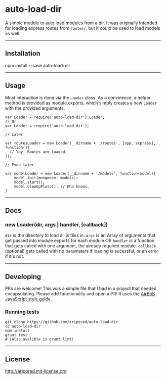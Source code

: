 # auto-load-dir
A simple module to auto load modules from a dir. It was originally intended for loading express routes from `routes/`, but it could be used to load models as well.

---
## Installation

  npm install --save auto-load-dir

---
## Usage
Most interaction is done via the `Loader` class. As a convinence, a helper method is provided as module.exports, which simply creates a new `Loader` with the provided arguments.

    var Loader = require('auto-load-dir').Loader;
    // Or
    var Loader = require('auto-load-dir');
    
    // Later
      
    var routesLoader = new Loader(__dirname + '/routes', [app, express], function(){
      // Yay! Routes are loaded.
    });
    
    // Even later
    
    var modelLoader = new Loader(__dirname + '/models', function(model){
        model.init(mongoose, models);
        model.start();
        model.blowUpPluto(); // Who knows.
    }

---
## Docs
### new Loader(dir, args | handler, [callback])
`dir` is the directory to load all js files in.
`args` is an Array of arguments that get passed into module.exports for each module
OR
`handler` is a function that gets called with one argument, the already required module.
`callback` (optional) gets called with no paramaters if loading is sucessful, or an error if it's not.

---
## Developing
PRs are welcome! This was a simple file that I had in a project that needed encapsulating. Please add functionality and open a PR! It uses the [AirBnB JavaScript style guide](https://github.com/airbnb/javascript/tree/master/es5).

### Running tests

    git clone https://github.com/ariporad/auto-load-dir
    cd auto-load-dir
    npm install
    grunt test
    # (Also avalible is grunt lint)

---  
## License
http://ariporad.mit-license.org
